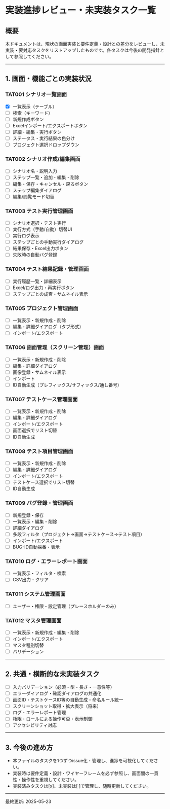# 実装進捗レビュー・未実装タスク一覧

## 概要
本ドキュメントは、現状の画面実装と要件定義・設計との差分をレビューし、未実装・要対応タスクをリストアップしたものです。各タスクは今後の開発指針として参照してください。

---

## 1. 画面・機能ごとの実装状況

### TAT001 シナリオ一覧画面
- [x] 一覧表示（テーブル）
- [ ] 検索（キーワード）
- [ ] 新規作成ボタン
- [ ] Excelインポート/エクスポートボタン
- [ ] 詳細・編集・実行ボタン
- [ ] ステータス・実行結果の色分け
- [ ] プロジェクト選択ドロップダウン

### TAT002 シナリオ作成/編集画面
- [ ] シナリオ名・説明入力
- [ ] ステップ一覧・追加・編集・削除
- [ ] 編集・保存・キャンセル・戻るボタン
- [ ] ステップ編集ダイアログ
- [ ] 編集/閲覧モード切替

### TAT003 テスト実行管理画面
- [ ] シナリオ選択・テスト実行
- [ ] 実行方式（手動/自動）切替UI
- [ ] 実行ログ表示
- [ ] ステップごとの手動実行ダイアログ
- [ ] 結果保存・Excel出力ボタン
- [ ] 失敗時の自動バグ登録

### TAT004 テスト結果記録・管理画面
- [ ] 実行履歴一覧・詳細表示
- [ ] Excel/ログ出力・再実行ボタン
- [ ] ステップごとの成否・サムネイル表示

### TAT005 プロジェクト管理画面
- [ ] 一覧表示・新規作成・削除
- [ ] 編集・詳細ダイアログ（タブ形式）
- [ ] インポート/エクスポート

### TAT006 画面管理（スクリーン管理）画面
- [ ] 一覧表示・新規作成・削除
- [ ] 編集・詳細ダイアログ
- [ ] 画像登録・サムネイル表示
- [ ] インポート
- [ ] ID自動生成（プレフィックス/サフィックス/通し番号）

### TAT007 テストケース管理画面
- [ ] 一覧表示・新規作成・削除
- [ ] 編集・詳細ダイアログ
- [ ] インポート/エクスポート
- [ ] 画面選択でリスト切替
- [ ] ID自動生成

### TAT008 テスト項目管理画面
- [ ] 一覧表示・新規作成・削除
- [ ] 編集・詳細ダイアログ
- [ ] インポート/エクスポート
- [ ] テストケース選択でリスト切替
- [ ] ID自動生成

### TAT009 バグ登録・管理画面
- [ ] 新規登録・保存
- [ ] 一覧表示・編集・削除
- [ ] 詳細ダイアログ
- [ ] 多段フィルタ（プロジェクト→画面→テストケース→テスト項目）
- [ ] インポート/エクスポート
- [ ] BUG-ID自動採番・表示

### TAT010 ログ・エラーレポート画面
- [ ] 一覧表示・フィルタ・検索
- [ ] CSV出力・クリア

### TAT011 システム管理画面
- [ ] ユーザー・権限・設定管理（プレースホルダーのみ）

### TAT012 マスタ管理画面
- [ ] 一覧表示・新規作成・編集・削除
- [ ] インポート/エクスポート
- [ ] マスタ種別切替
- [ ] バリデーション

---

## 2. 共通・横断的な未実装タスク
- [ ] 入力バリデーション（必須・型・長さ・一意性等）
- [ ] エラーダイアログ・確認ダイアログの共通化
- [ ] 画面ID・テストケースID等の自動生成・命名ルール統一
- [ ] スクリーンショット取得・拡大表示（将来）
- [ ] ログ・エラーレポート管理
- [ ] 権限・ロールによる操作可否・表示制御
- [ ] アクセシビリティ対応

---

## 3. 今後の進め方
- 本ファイルのタスクを1つずつissue化・管理し、進捗を可視化してください。
- 実装時は要件定義・設計・ワイヤーフレームを必ず参照し、画面間の一貫性・操作性を重視してください。
- 実装済みタスクは[x]、未実装は[ ]で管理し、随時更新してください。

---

最終更新: 2025-05-23
